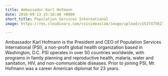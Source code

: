 ```yaml
---
title: Ambassador Karl Hofmann
date: 2018-09-13 15:18:48 +0000
short_title: Population Services International
image: https://res.cloudinary.com/csisideaslab/image/upload/v1537475627/health-commission/Hofmann_Karl.jpg

---
```

Ambassador Karl Hofmann is the President and CEO of Population Services International (PSI), a non-profit global health organization based in Washington, D.C. PSI operates in over 50 countries worldwide, with programs in family planning and reproductive health, malaria, water and sanitation, HIV, and non-communicable diseases. Prior to joining PSI, Mr. Hofmann was a career American diplomat for 23 years.